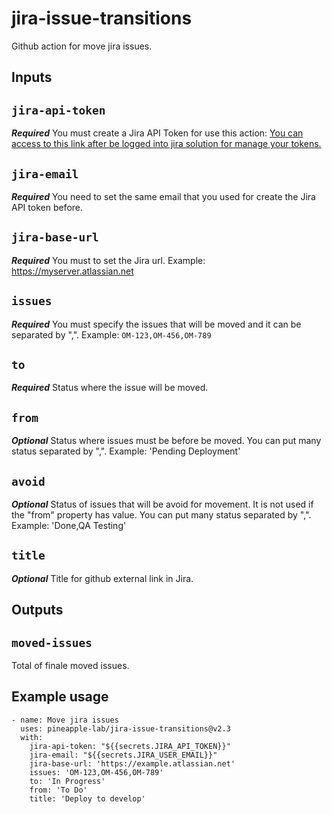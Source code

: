 # jira-issue-transitions
Github action for move jira issues. 

## **Inputs**
## `jira-api-token`

***Required*** You must create a Jira API Token for use this action:
[You can access to this link after be logged into jira solution for manage your tokens.](https://id.atlassian.com/manage-profile/security/api-tokens)

## `jira-email`

***Required*** You need to set the same email that you used for create the Jira API token before.

## `jira-base-url`

***Required*** You must to set the Jira url. Example: https://myserver.atlassian.net

## `issues`

***Required*** You must specify the issues that will be moved and it can be separated by ",". Example: `OM-123,OM-456,OM-789`

## `to`

***Required*** Status where the issue will be moved.

## `from`

***Optional*** Status where issues must be before be moved. You can put many status separated by ",". Example: 'Pending Deployment'

## `avoid`

***Optional*** Status of issues that will be avoid for movement. It is not used if the "from" property has value. You can put many status separated by ",". Example: 'Done,QA Testing'

## `title`

***Optional*** Title for github external link in Jira.


## **Outputs**

## `moved-issues`

Total of finale moved issues.

## Example usage

```
- name: Move jira issues
  uses: pineapple-lab/jira-issue-transitions@v2.3
  with:
    jira-api-token: "${{secrets.JIRA_API_TOKEN}}"
    jira-email: "${{secrets.JIRA_USER_EMAIL}}"
    jira-base-url: 'https://example.atlassian.net'
    issues: 'OM-123,OM-456,OM-789'
    to: 'In Progress'
    from: 'To Do'
    title: 'Deploy to develop'
```
